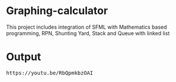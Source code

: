 # Graphing-calculator
This project includes integration of SFML with Mathematics based programming, RPN, Shunting Yard, Stack and Queue with linked list

# **Output**
<pre>
https://youtu.be/RbQpmkbzOAI
</pre>
<br/><br/>
